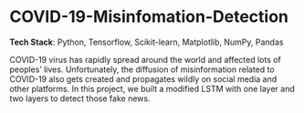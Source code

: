 # COVID-19-Misinfomation-Detection

**Tech Stack**: Python, Tensorflow, Scikit-learn, Matplotlib, NumPy, Pandas

COVID-19 virus has rapidly spread around the world and affected lots of peoples’ lives. Unfortunately, the diffusion of misinformation related to COVID-19 also gets created and propagates wildly on social media and other platforms. In this project, we built a modified LSTM with one layer and two layers to detect those fake news.
